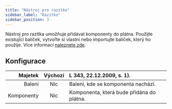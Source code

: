 ```yaml
---
title: "Nástroj pro razítko"
sidebar_label: "Razítko"
sidebar_position: 3
---
```


Nástroj pro razítka umožňuje přidávat komponenty do plátna. Použijte existující balíček, vytvořte si vlastní nebo importujte balíček, který ho použije. Více informací [naleznete zde](../pack).

## Konfigurace

|    Majetek | Výchozí | L 343, 22.12.2009, s. 1).                 |
| ----------:|:-------:|:----------------------------------------- |
|     Balení |   Nic   | Balení, kde se komponenta nachází.        |
| Komponenty |   Nic   | Komponenta, která bude přidána do plátna. |

